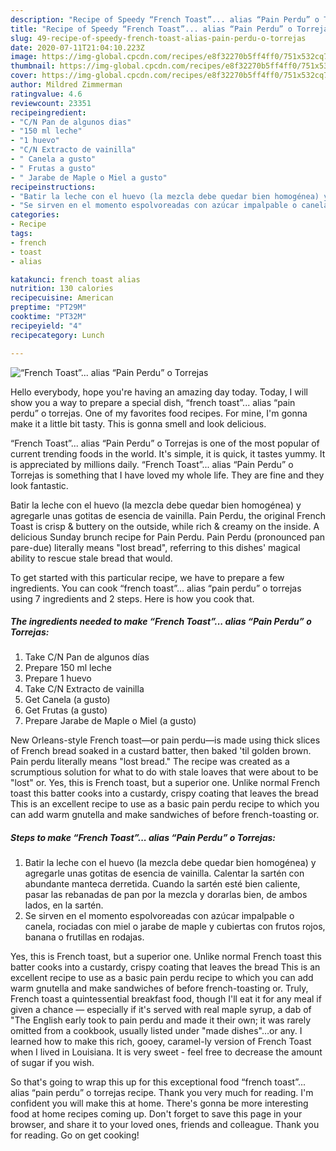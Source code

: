 ```yaml
---
description: "Recipe of Speedy “French Toast”... alias “Pain Perdu” o Torrejas"
title: "Recipe of Speedy “French Toast”... alias “Pain Perdu” o Torrejas"
slug: 49-recipe-of-speedy-french-toast-alias-pain-perdu-o-torrejas
date: 2020-07-11T21:04:10.223Z
image: https://img-global.cpcdn.com/recipes/e8f32270b5ff4ff0/751x532cq70/french-toast-alias-pain-perdu-o-torrejas-foto-principal.jpg
thumbnail: https://img-global.cpcdn.com/recipes/e8f32270b5ff4ff0/751x532cq70/french-toast-alias-pain-perdu-o-torrejas-foto-principal.jpg
cover: https://img-global.cpcdn.com/recipes/e8f32270b5ff4ff0/751x532cq70/french-toast-alias-pain-perdu-o-torrejas-foto-principal.jpg
author: Mildred Zimmerman
ratingvalue: 4.6
reviewcount: 23351
recipeingredient:
- "C/N Pan de algunos dias"
- "150 ml leche"
- "1 huevo"
- "C/N Extracto de vainilla"
- " Canela a gusto"
- " Frutas a gusto"
- " Jarabe de Maple o Miel a gusto"
recipeinstructions:
- "Batir la leche con el huevo (la mezcla debe quedar bien homogénea) y agregarle unas gotitas de esencia de vainilla. Calentar la sartén con abundante manteca derretida. Cuando la sartén esté bien caliente, pasar las rebanadas de pan por la mezcla y dorarlas bien, de ambos lados, en la sartén."
- "Se sirven en el momento espolvoreadas con azúcar impalpable o canela, rociadas con miel o jarabe de maple y cubiertas con frutos rojos, banana o frutillas en rodajas."
categories:
- Recipe
tags:
- french
- toast
- alias

katakunci: french toast alias 
nutrition: 130 calories
recipecuisine: American
preptime: "PT29M"
cooktime: "PT32M"
recipeyield: "4"
recipecategory: Lunch

---
```



![“French Toast”... alias “Pain Perdu” o Torrejas](https://img-global.cpcdn.com/recipes/e8f32270b5ff4ff0/751x532cq70/french-toast-alias-pain-perdu-o-torrejas-foto-principal.jpg)

Hello everybody, hope you're having an amazing day today. Today, I will show you a way to prepare a special dish, “french toast”... alias “pain perdu” o torrejas. One of my favorites food recipes. For mine, I'm gonna make it a little bit tasty. This is gonna smell and look delicious.

“French Toast”... alias “Pain Perdu” o Torrejas is one of the most popular of current trending foods in the world. It's simple, it is quick, it tastes yummy. It is appreciated by millions daily. “French Toast”... alias “Pain Perdu” o Torrejas is something that I have loved my whole life. They are fine and they look fantastic.

Batir la leche con el huevo (la mezcla debe quedar bien homogénea) y agregarle unas gotitas de esencia de vainilla. Pain Perdu, the original French Toast is crisp &amp; buttery on the outside, while rich &amp; creamy on the inside. A delicious Sunday brunch recipe for Pain Perdu. Pain Perdu (pronounced pan pare-due) literally means &#34;lost bread&#34;, referring to this dishes&#39; magical ability to rescue stale bread that would.


To get started with this particular recipe, we have to prepare a few ingredients. You can cook “french toast”... alias “pain perdu” o torrejas using 7 ingredients and 2 steps. Here is how you cook that.

<!--inarticleads1-->

##### The ingredients needed to make “French Toast”... alias “Pain Perdu” o Torrejas:

1. Take C/N Pan de algunos días
1. Prepare 150 ml leche
1. Prepare 1 huevo
1. Take C/N Extracto de vainilla
1. Get  Canela (a gusto)
1. Get  Frutas (a gusto)
1. Prepare  Jarabe de Maple o Miel (a gusto)


New Orleans-style French toast—or pain perdu—is made using thick slices of French bread soaked in a custard batter, then baked &#39;til golden brown. Pain perdu literally means &#34;lost bread.&#34; The recipe was created as a scrumptious solution for what to do with stale loaves that were about to be &#34;lost&#34; or. Yes, this is French toast, but a superior one. Unlike normal French toast this batter cooks into a custardy, crispy coating that leaves the bread This is an excellent recipe to use as a basic pain perdu recipe to which you can add warm gnutella and make sandwiches of before french-toasting or. 

<!--inarticleads2-->

##### Steps to make “French Toast”... alias “Pain Perdu” o Torrejas:

1. Batir la leche con el huevo (la mezcla debe quedar bien homogénea) y agregarle unas gotitas de esencia de vainilla. Calentar la sartén con abundante manteca derretida. Cuando la sartén esté bien caliente, pasar las rebanadas de pan por la mezcla y dorarlas bien, de ambos lados, en la sartén.
1. Se sirven en el momento espolvoreadas con azúcar impalpable o canela, rociadas con miel o jarabe de maple y cubiertas con frutos rojos, banana o frutillas en rodajas.


Yes, this is French toast, but a superior one. Unlike normal French toast this batter cooks into a custardy, crispy coating that leaves the bread This is an excellent recipe to use as a basic pain perdu recipe to which you can add warm gnutella and make sandwiches of before french-toasting or. Truly, French toast a quintessential breakfast food, though I&#39;ll eat it for any meal if given a chance — especially if it&#39;s served with real maple syrup, a dab of &#34;The English early took to pain perdu and made it their own; it was rarely omitted from a cookbook, usually listed under &#34;made dishes&#34;…or any. I learned how to make this rich, gooey, caramel-ly version of French Toast when I lived in Louisiana. It is very sweet - feel free to decrease the amount of sugar if you wish. 

So that's going to wrap this up for this exceptional food “french toast”... alias “pain perdu” o torrejas recipe. Thank you very much for reading. I'm confident you will make this at home. There's gonna be more interesting food at home recipes coming up. Don't forget to save this page in your browser, and share it to your loved ones, friends and colleague. Thank you for reading. Go on get cooking!
